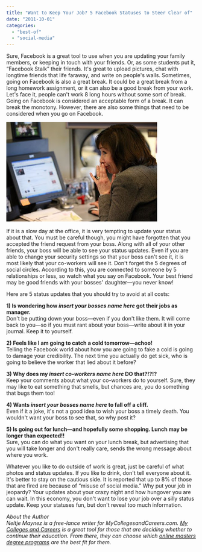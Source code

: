 ```yaml
---
title: "Want to Keep Your Job? 5 Facebook Statuses to Steer Clear of"
date: "2011-10-01"
categories: 
  - "best-of"
  - "social-media"
---
```


Sure, Facebook is a great tool to use when you are updating your family members, or keeping in touch with your friends. Or, as some students put it, “Facebook Stalk” their friends. It's great to upload pictures, chat with longtime friends that life faraway, and write on people's walls. Sometimes, going on Facebook is also a great break. It could be a great break from a long homework assignment, or it can also be a good break from your work. Let's face it, people can't work 8 long hours without some sort of break. Going on Facebook is considered an acceptable form of a break. It can break the monotony. However, there are also some things that need to be considered when you go on Facebook.  
  

[![](images/Capture.JPG)](http://4.bp.blogspot.com/-OAfPYvHKkas/Toa1saMn08I/AAAAAAAAFwY/s-SyVyEN6lc/s1600/Capture.JPG)

  
  
If it is a slow day at the office, it is very tempting to update your status about that. You must be careful though, you might have forgotten that you accepted the friend request from your boss. Along with all of your other friends, your boss will be able to see your status updates. Even if you are able to change your security settings so that your boss can't see it, it is most likely that your co-workers will see it. Don't forget the 5 degrees of social circles. According to this, you are connected to someone by 5 relationships or less, so watch what you say on Facebook. Your best friend may be good friends with your bosses' daughter―you never know!  
  
Here are 5 status updates that you should try to avoid at all costs:  
  
**1) Is wondering how _insert your bosses name here_ got their jobs as manager.**  
Don't be putting down your boss―even if you don't like them. It will come back to you―so if you must rant about your boss―write about it in your journal. Keep it to yourself.  
  
**2) Feels like I am going to catch a cold tomorrow―achoo!**  
Telling the Facebook world about how you are going to fake a cold is going to damage your credibility. The next time you actually do get sick, who is going to believe the worker that lied about it before?  
  
**3) Why does my _insert co-workers name here_ DO that?!?!?**  
Keep your comments about what your co-workers do to yourself. Sure, they may like to eat something that smells, but chances are, you do something that bugs them too!  
  
**4) Wants _insert your bosses name here_ to fall off a cliff.**   
Even if it a joke, it's not a good idea to wish your boss a timely death. You wouldn't want your boss to see that, so why post it?  
  
**5) Is going out for lunch―and hopefully some shopping. Lunch may be longer than expected!!**  
Sure, you can do what you want on your lunch break, but advertising that you will take longer and don't really care, sends the wrong message about where you work.  
  
Whatever you like to do outside of work is great, just be careful of what photos and status updates. If you like to drink, don't tell everyone about it. It's better to stay on the cautious side. It is reported that up to 8% of those that are fired are because of “misuse of social media.” Why put your job in jeopardy? Your updates about your crazy night and how hungover you are can wait. In this economy, you don't want to lose your job over a silly status update. Keep your statuses fun, but don't reveal too much information.  
  

_About the Author_  
_Neltje Maynez is a free-lance writer for MyCollegesandCareers.com. [My Colleges and Careers](http://www.mycollegesandcareers.com/) is a great tool for those that are deciding whether to continue their education. From there, they can choose which [online masters degree programs](http://www.mycollegesandcareers.com/online-degrees/online-masters-degrees/) are the best fit for them._
